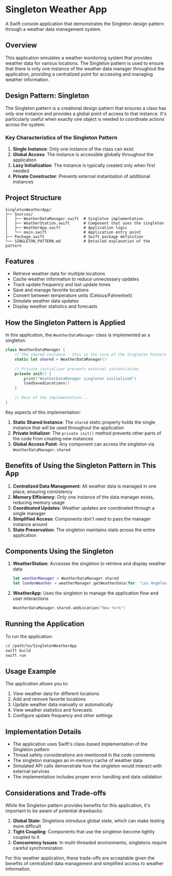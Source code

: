 # Singleton Weather App

A Swift console application that demonstrates the Singleton design pattern through a weather data management system.

## Overview

This application simulates a weather monitoring system that provides weather data for various locations. The Singleton pattern is used to ensure that there is only one instance of the weather data manager throughout the application, providing a centralized point for accessing and managing weather information.

## Design Pattern: Singleton

The Singleton pattern is a creational design pattern that ensures a class has only one instance and provides a global point of access to that instance. It's particularly useful when exactly one object is needed to coordinate actions across the system.

### Key Characteristics of the Singleton Pattern

1. **Single Instance**: Only one instance of the class can exist
2. **Global Access**: The instance is accessible globally throughout the application
3. **Lazy Initialization**: The instance is typically created only when first needed
4. **Private Constructor**: Prevents external instantiation of additional instances

## Project Structure

```
SingletonWeatherApp/
├── Sources/
│   ├── WeatherDataManager.swift  # Singleton implementation
│   ├── WeatherStation.swift      # Component that uses the singleton
│   ├── WeatherApp.swift          # Application logic
│   └── main.swift                # Application entry point
├── Package.swift                 # Swift package definition
└── SINGLETON_PATTERN.md          # Detailed explanation of the pattern
```

## Features

- Retrieve weather data for multiple locations
- Cache weather information to reduce unnecessary updates
- Track update frequency and last update times
- Save and manage favorite locations
- Convert between temperature units (Celsius/Fahrenheit)
- Simulate weather data updates
- Display weather statistics and forecasts

## How the Singleton Pattern is Applied

In this application, the `WeatherDataManager` class is implemented as a singleton:

```swift
class WeatherDataManager {
    // The shared instance - this is the core of the Singleton Pattern
    static let shared = WeatherDataManager()
    
    // Private initializer prevents external instantiation
    private init() {
        print("WeatherDataManager singleton initialized")
        loadSavedLocations()
    }
    
    // Rest of the implementation...
}
```

Key aspects of this implementation:

1. **Static Shared Instance**: The `shared` static property holds the single instance that will be used throughout the application
2. **Private Initializer**: The `private init()` method prevents other parts of the code from creating new instances
3. **Global Access Point**: Any component can access the singleton via `WeatherDataManager.shared`

## Benefits of Using the Singleton Pattern in This App

1. **Centralized Data Management**: All weather data is managed in one place, ensuring consistency
2. **Memory Efficiency**: Only one instance of the data manager exists, reducing memory usage
3. **Coordinated Updates**: Weather updates are coordinated through a single manager
4. **Simplified Access**: Components don't need to pass the manager instance around
5. **State Preservation**: The singleton maintains state across the entire application

## Components Using the Singleton

1. **WeatherStation**: Accesses the singleton to retrieve and display weather data
   ```swift
   let weatherManager = WeatherDataManager.shared
   let londonWeather = weatherManager.getWeatherData(for: "Los Angeles")
   ```

2. **WeatherApp**: Uses the singleton to manage the application flow and user interactions
   ```swift
   WeatherDataManager.shared.addLocation("New York")
   ```

## Running the Application

To run the application:

```bash
cd /path/to/SingletonWeatherApp
swift build
swift run
```

## Usage Example

The application allows you to:

1. View weather data for different locations
2. Add and remove favorite locations
3. Update weather data manually or automatically
4. View weather statistics and forecasts
5. Configure update frequency and other settings

## Implementation Details

- The application uses Swift's class-based implementation of the Singleton pattern
- Thread safety considerations are mentioned in the code comments
- The singleton manages an in-memory cache of weather data
- Simulated API calls demonstrate how the singleton would interact with external services
- The implementation includes proper error handling and data validation

## Considerations and Trade-offs

While the Singleton pattern provides benefits for this application, it's important to be aware of potential drawbacks:

1. **Global State**: Singletons introduce global state, which can make testing more difficult
2. **Tight Coupling**: Components that use the singleton become tightly coupled to it
3. **Concurrency Issues**: In multi-threaded environments, singletons require careful synchronization

For this weather application, these trade-offs are acceptable given the benefits of centralized data management and simplified access to weather information.
